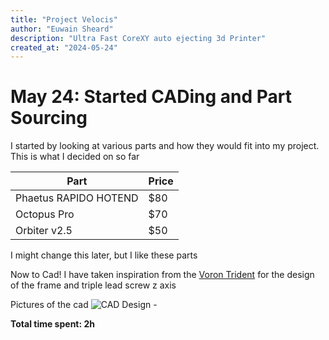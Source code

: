 ```yaml
---
title: "Project Velocis"
author: "Euwain Sheard"
description: "Ultra Fast CoreXY auto ejecting 3d Printer"
created_at: "2024-05-24"
---
```


# May 24: Started CADing and Part Sourcing

I started by looking at various parts and how they would fit into my project. This is what I decided on so far

| Part    | Price |
| -------- | ------- |
| Phaetus RAPIDO HOTEND  | $80    |
| Octopus Pro | $70    |
| Orbiter v2.5 | $50 |

I might change this later, but I like these parts

Now to Cad! I have taken inspiration from the [Voron Trident](https://vorondesign.com/voron_trident) for the design of the frame and triple lead screw z axis

Pictures of the cad
![CAD Design - ](images/cad_front_view.png)

**Total time spent: 2h**
